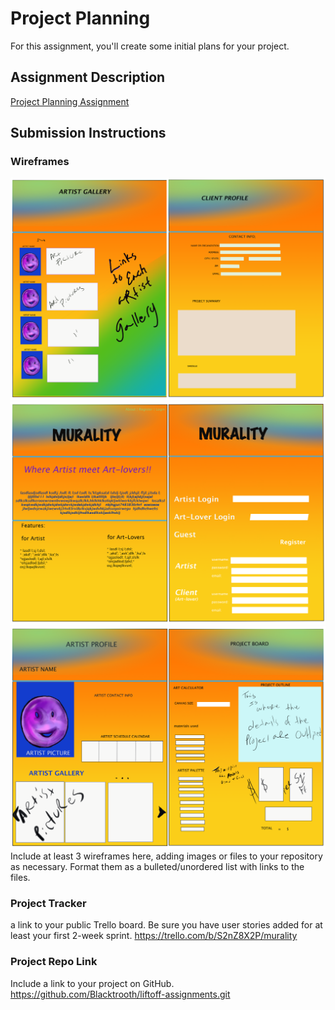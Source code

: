 # Project Planning
For this assignment, you'll create some initial plans for your project.

## Assignment Description
[Project Planning Assignment](https://education.launchcode.org/liftoff/modules/assignments/project-planning)

## Submission Instructions

### Wireframes
![](https://github.com/Blacktrooth/liftoff-assignments/blob/master/mock-ups/ARTISTGALLERY.png)
![](https://github.com/Blacktrooth/liftoff-assignments/blob/master/mock-ups/MuralityWebPage.png)
![](https://github.com/Blacktrooth/liftoff-assignments/blob/master/mock-ups/artistlogin.png)
Include at least 3 wireframes here, adding images or files to your repository as necessary. Format them as a bulleted/unordered list with links to the files.

### Project Tracker
 a link to your public Trello board. Be sure you have user stories added for at least your first 2-week sprint.
https://trello.com/b/S2nZ8X2P/murality
### Project Repo Link

Include a link to your project on GitHub.
https://github.com/Blacktrooth/liftoff-assignments.git
